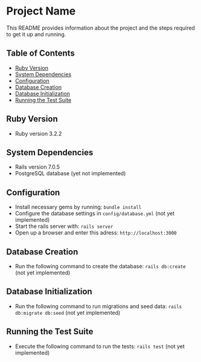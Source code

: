 # Project Name

This README provides information about the project and the steps required to get it up and running.

## Table of Contents

- [Ruby Version](#ruby-version)
- [System Dependencies](#system-dependencies)
- [Configuration](#configuration)
- [Database Creation](#database-creation)
- [Database Initialization](#database-initialization)
- [Running the Test Suite](#running-the-test-suite)

## Ruby Version

- Ruby version 3.2.2

## System Dependencies

- Rails version 7.0.5
- PostgreSQL database (yet not implemented)

## Configuration

- Install necessary gems by running: `bundle install`
- Configure the database settings in `config/database.yml` (not yet implemented)
- Start the rails server with: `rails server`
- Open up a browser and enter this adress: `http://localhost:3000`

## Database Creation

- Run the following command to create the database: `rails db:create` (not yet implemented)

## Database Initialization

- Run the following command to run migrations and seed data: `rails db:migrate db:seed` (not yet implemented)

## Running the Test Suite

- Execute the following command to run the tests: `rails test` (not yet implemented)
